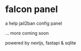 # falcon panel 

a help jail2ban config panel

... more coming soon

powered by nextjs, fastapi & sqlite
